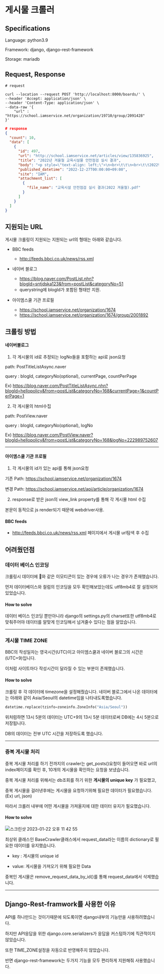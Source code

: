 # 게시물 크롤러

## Specifications

Language: python3.9

Framework: django, django-rest-framework

Storage: mariadb

## Request, Response

```
# request

curl --location --request POST 'http://localhost:8000/boards/' \
--header 'Accept: application/json' \
--header 'Content-Type: application/json' \
--data-raw '{
    "url" : "https://school.iamservice.net/organization/19710/group/2091428"
}'
```

```json
# response
{
  "count": 10,
  "data": [
    {
      "id": 497,
      "url": "http://school.iamservice.net/articles/view/135836925",
      "title": "2022년 겨울철 교육시설물 안전점검 실시 결과",
      "body": "<p style=\"text-align: left;\">\n<br>\t\t\n<br>\t\t2022년 겨울철 학교시설물 안전점검 결과를 붙임과 같이 공개합니다.<br><br>붙임 2022년 겨울철 교육시설물 안전점검 실시 결과 1부.</p>",
      "published_datetime": "2022-12-27T00:00:00+09:00",
      "site": "IAM",
      "attachment_list": [
        {
          "file_name": "교육시설 안전점검 실시 결과(2022 겨울철).pdf"
        }
      ]
    }
  ]
}
```

## 지원되는 URL 

게시물 크롤링이 지원되는 지원되는 url의 형태는 아래와 같습니다.

- BBC feeds
  - http://feeds.bbci.co.uk/news/rss.xml

- 네이버 블로그 
  - https://blog.naver.com/PostList.nhn?blogId=sntjdska123&from=postList&categoryNo=51
  - querystring에 blogId가 포함된 형태만 지원.

- 아이엠스쿨 기관 프로필
  - https://school.iamservice.net/organization/1674
  - https://school.iamservice.net/organization/1674/group/2001892



## 크롤링 방법

#### 네이버블로그

1. 각 게시물의 id로 추정되는 logNo들을 포함하는 api로 json요청

path: PostTitleListAsync.naver

query : blogId, categoryNo(optional), currentPage, countPerPage

Ex) https://blog.naver.com/PostTitleListAsync.nhn?blogId=hellopolicy&from=postList&categoryNo=168&currentPage=1&countPerPage=1

2. 각 게시물의  html수집

path: PostView.naver

query : blogId, categoryNo(optional), logNo 

Ex) https://blog.naver.com/PostView.naver?blogId=hellopolicy&from=postList&categoryNo=168&logNo=222989752607

----

#### 아이엠스쿨 기관 프로필

1. 각 게시물의 id가 있는 api를 통해 json요청

기존 Path: https://school.iamservice.net/organization/1674

변경 Path: https://school.iamservice.net/api/article/organization/1674

2. response로 받은 json의 view_link  property를 통해 각 게시물 html 수집

본문이 동적으로 js render되기 때문에 webdriver사용.

#### BBC feeds

- http://feeds.bbci.co.uk/news/rss.xml 페이지에서 게시물 url탐색 후 수집



## 어려웠던점

### 데이터 베이스 인코딩

크롤링시 데이터에 👏와 같은 이모티콘이 있는 경우에 오류가 나는 경우가 존재했습니다.

먼저 데이터베이스와 컬럼의 인코딩을 모두 확인해보았는데도 utf8mb4로 잘 설정되어있었습니다.

#### How to solve

데이터 베이스 인코딩 뿐만아니라 django의 settings.py의 charset또한 utf8mb4로 맞춰주어야 데이터를 알맞게 인코딩해서 넘겨줄수 있다는 점을 알았습니다.

--------------

### 게시물 TIME ZONE

BBC의 작성일자는 영국시간(UTC)이고 아이엠스쿨과 네이버 블로그의 시간은 (UTC+9)입니다.

이처럼 사이트마다 작성시간이 달라질 수 있는 부분이 존재했습니다.

#### How to solve

크롤링 후 각 데이터에 timezone을 설정해줬습니다. 네이버 블로그에서 나온 데이터에는 아래와 같이 Asia/Seoul의 datetime임을 나타내도록했습니다.

```python
datetime.replace(tzinfo=zoneinfo.ZoneInfo("Asia/Seoul"))
```

위처럼하면 13시 5분의 데이터는 UTC+9의 13시 5분 데이터로써 DB에는 4시 5분으로 저장됩니다.

DB의 데이터는 전부 UTC 시간을 저장하도록 했습니다.

------

### 중복 게시물 처리

중복 게시물 처리를 하기 전까지의 crawler는 get_posts()요청이 들어오면 바로 url의 index페이지를 확인 후,  10개의 게시물을 확인하는 요청을 보냈습니다. 

중복 게시물 처리를 위해서는 db조회를 하기 위한 <b>게시물의 unique key</b> 가 필요했고, 

중복 게시물을 걸러낸후에는 게시물을 요청하기위해 필요한 데이터가 필요했습니다. (Ex) url, json)

따라서 크롤러 내부에 어떤 게시물을 가져올지에 대한 데이터 유지가 필요했습니다.

#### How to solve

![스크린샷 2023-01-22 오후 11 42 55](https://user-images.githubusercontent.com/30296115/213921802-5d89bab1-ac51-429d-84f0-2452a7504459.png)



최상위 클래스인 BaseCrawler클래스에서  request_data라는 이름의 dictionary로 필요한 데이터를 유지했습니다.

- key : 게시물의 unique id

- value: 게시물을 가져오기 위해 필요한 Data

중복인 게시물은 remove_request_data_by_id()를 통해 request_data에서 삭제했습니다.

--------

## Django-Rest-framwork를 사용한 이유

API를 하나만드는 것이기때문에 되도록이면 django내부의 기능만을 사용하려했습니다.

하지만 API응답을 위한 django.core.serializers가 응답을 커스텀하기에 직관적이지 않았습니다.

또한 TIME_ZONE설정을 자동으로 반영해주지 않았습니다.

반면 django-rest-framework는 두가지 기능을 모두 편리하게 지원해줘 사용했습니다.



